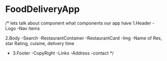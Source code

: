 # FoodDeliveryApp

/\*
lets talk about component what components our app have
1.Header
-Logo
-Nav items

2.Body
-Search
-RestaurantContainer
-RestaurantCard
-Img
-Name of Res, star Rating, cuisine, delivery time

- 3.Footer
  -CopyRight
  -Links
  -Address
  -contact
  \*/
